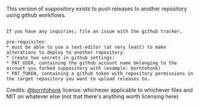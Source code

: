 This version of suppository exists to push releases to another repository using github workflows.


```

If you have any inquiries; file an issue with the github tracker.

pre-requisites: 
* must be able to use a text-editor (at very least) to make alterations to deploy to another repository.
* create two secrets in github settings:
* PAT_USER, containing the github account name belonging to the account you forked suppository with (example: borntohonk)
* PAT_TOKEN, containing a github token with repository permissions in the target repository you want to upload releases to.

```

Credits: [@borntohonk](https://github.com/borntohonk)
license: whichever applicable to whichever files and MIT on whatever else (not that there's anything worth licensing here)
